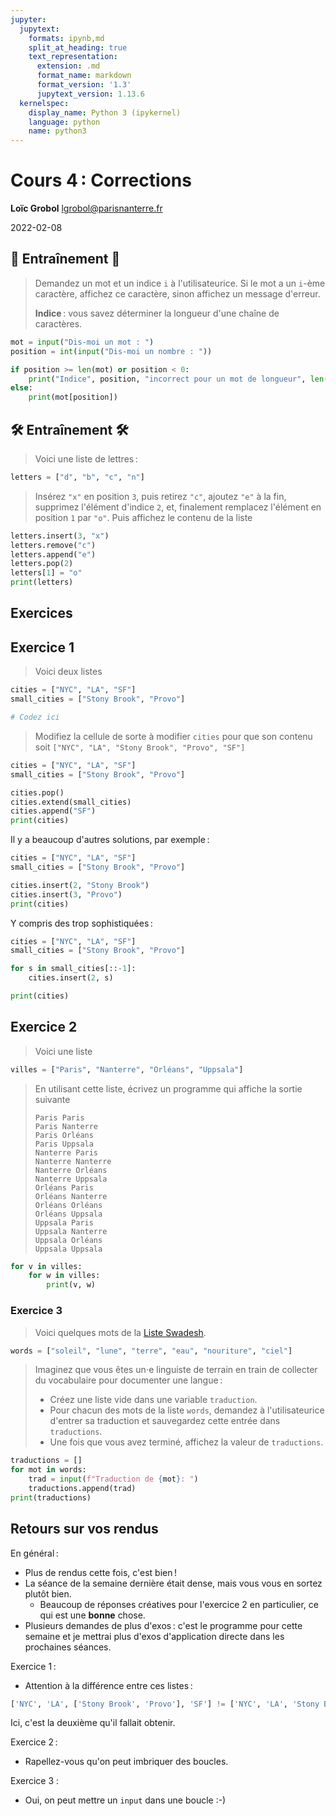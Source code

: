 ```yaml
---
jupyter:
  jupytext:
    formats: ipynb,md
    split_at_heading: true
    text_representation:
      extension: .md
      format_name: markdown
      format_version: '1.3'
      jupytext_version: 1.13.6
  kernelspec:
    display_name: Python 3 (ipykernel)
    language: python
    name: python3
---
```


<!-- LTeX: language=fr -->
<!-- #region slideshow={"slide_type": "slide"} -->
Cours 4 : Corrections
=========================================

**Loïc Grobol** [<lgrobol@parisnanterre.fr>](mailto:lgrobol@parisnanterre.fr)

2022-02-08
<!-- #endregion -->

## 🔭 Entraînement 🔭

> Demandez un mot et un indice `i` à l'utilisateurice. Si le mot a un `i`-ème caractère, affichez ce
> caractère, sinon affichez un message d'erreur.
>
> **Indice** : vous savez déterminer la longueur d'une chaîne de caractères.


```python tags=["skip-execution"]
mot = input("Dis-moi un mot : ")
position = int(input("Dis-moi un nombre : "))

if position >= len(mot) or position < 0:
    print("Indice", position, "incorrect pour un mot de longueur", len(mot))
else:
    print(mot[position])
```

## 🛠️ Entraînement 🛠️

> Voici une liste de lettres :

```python
letters = ["d", "b", "c", "n"]
```

> Insérez `"x"` en position `3`, puis retirez `"c"`, ajoutez `"e"` à la fin, supprimez l'élément
> d'indice `2`, et, finalement remplacez l'élément en position `1` par `"o"`. Puis affichez le
> contenu de la liste

```python
letters.insert(3, "x")
letters.remove("c")
letters.append("e")
letters.pop(2)
letters[1] = "o"
print(letters)
```

## Exercices

## Exercice 1

> Voici deux listes

```python
cities = ["NYC", "LA", "SF"]
small_cities = ["Stony Brook", "Provo"]

# Codez ici
```

> Modifiez la cellule de sorte à modifier `cities` pour que son contenu soit `["NYC", "LA",
> "Stony Brook", "Provo", "SF"]`

```python
cities = ["NYC", "LA", "SF"]
small_cities = ["Stony Brook", "Provo"]

cities.pop()
cities.extend(small_cities)
cities.append("SF")
print(cities)
```

Il y a beaucoup d'autres solutions, par exemple :

```python
cities = ["NYC", "LA", "SF"]
small_cities = ["Stony Brook", "Provo"]

cities.insert(2, "Stony Brook")
cities.insert(3, "Provo")
print(cities)
```

Y compris des trop sophistiquées :

```python
cities = ["NYC", "LA", "SF"]
small_cities = ["Stony Brook", "Provo"]

for s in small_cities[::-1]:
    cities.insert(2, s)

print(cities)
```

## Exercice 2

> Voici une liste

```python
villes = ["Paris", "Nanterre", "Orléans", "Uppsala"]
```

> En utilisant cette liste, écrivez un programme qui affiche la sortie suivante
>
> ```text
> Paris Paris
> Paris Nanterre
> Paris Orléans
> Paris Uppsala
> Nanterre Paris
> Nanterre Nanterre
> Nanterre Orléans
> Nanterre Uppsala
> Orléans Paris
> Orléans Nanterre
> Orléans Orléans
> Orléans Uppsala
> Uppsala Paris
> Uppsala Nanterre
> Uppsala Orléans
> Uppsala Uppsala
> ```

```python
for v in villes:
    for w in villes:
        print(v, w)
```

### Exercice 3

> Voici quelques mots de la [Liste Swadesh](https://fr.wikipedia.org/wiki/Liste_Swadesh).

```python
words = ["soleil", "lune", "terre", "eau", "nouriture", "ciel"]
```

> Imaginez que vous êtes un⋅e linguiste de terrain en train de collecter du vocabulaire pour
> documenter une langue :
> 
> - Créez une liste vide dans une variable `traduction`.
> - Pour chacun des mots de la liste `words`, demandez à l'utilisateurice d'entrer sa traduction et
>   sauvegardez cette entrée dans `traductions`.
> - Une fois que vous avez terminé, affichez la valeur de `traductions`.

```python tags=["skip-execution"]
traductions = []
for mot in words:
    trad = input(f"Traduction de {mot}: ")
    traductions.append(trad)
print(traductions)
```

## Retours sur vos rendus

En général :

- Plus de rendus cette fois, c'est bien !
- La séance de la semaine dernière était dense, mais vous vous en sortez plutôt bien.
  - Beaucoup de réponses créatives pour l'exercice 2 en particulier, ce qui est une **bonne** chose.
- Plusieurs demandes de plus d'exos : c'est le programme pour cette semaine et je mettrai plus
  d'exos d'application directe dans les prochaines séances.

Exercice 1 :

- Attention à la différence entre ces listes :

```python
['NYC', 'LA', ['Stony Brook', 'Provo'], 'SF'] != ['NYC', 'LA', 'Stony Brook', 'Provo', 'SF']
```

  Ici, c'est la deuxième qu'il fallait obtenir.

Exercice 2 :

- Rapellez-vous qu'on peut imbriquer des boucles.

Exercice 3 :

- Oui, on peut mettre un `input` dans une boucle :-)

